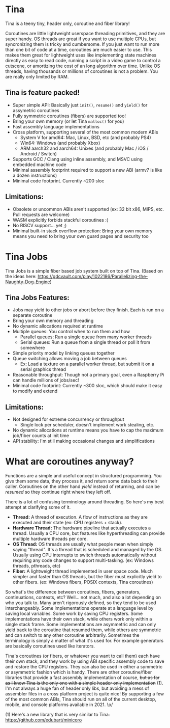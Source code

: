 # Tina
Tina is a teeny tiny, header only, coroutine and fiber library!

Coroutines are little lightweight userspace threading primitives, and they are super handy. OS threads are great if you want to use multiple CPUs, but syncronizing them is tricky and cumbersome. If you just want to run more than one bit of code at a time, coroutines are much easier to use. This makes them great for lightweight uses like implementing state machines directly as easy to read code, running a script in a video game to control a cutscene, or amortizing the cost of an long algorithm over time. Unlike OS threads, having thousands or millions of coroutines is not a problem. You are really only limited by RAM.

## Tina is feature packed!
* Super simple API: Basically just `init()`, `resume()` and `yield()` for assymetric coroutines
* Fully symmetric coroutines (fibers) are supported too!
* Bring your own memory (or let Tina `malloc()` for you)
* Fast assembly language implementations
* Cross platform, supporting several of the most common modern ABIs
	* System V for amd64: Mac, Linux, BSD, etc (and probably PS4)
	* Win64: Windows (and probably Xbox)
	* ARM aarch32 and aarch64: Unixes (and probably Mac / iOS / Android / Switch)
* Supports GCC / Clang using inline assembly, and MSVC using embedded machine code
* Minimal assembly footprint required to support a new ABI (armv7 is like a dozen instructions)
* Minimal code footprint. Currently ~200 sloc

## Limitations:
* Obsolete or uncommon ABIs aren't supported (ex: 32 bit x86, MIPS, etc. Pull requests are welcome)
* WASM explicitly forbids stackful coroutines :(
* No RISCV support... yet ;)
* Minimal built-in stack overflow protection: Bring your own memory means you need to bring your own guard pages and security too

# Tina Jobs
Tina Jobs is a simple fiber based job system built on top of Tina. (Based on the ideas here: https://gdcvault.com/play/1022186/Parallelizing-the-Naughty-Dog-Engine)

## Tina Jobs Features:
* Jobs may yield to other jobs or abort before they finish. Each is run on a separate coroutine
* Bring your own memory and threading
* No dynamic allocations required at runtime
* Multiple queues: You control when to run them and how
	* Parallel queues: Run a single queue from many worker threads
	* Serial queues: Run a queue from a single thread or poll it from somewhere
* Simple priority model by linking queues together
* Queue switching allows moving a job between queues
	* Ex: Load a texture on a parallel worker thread, but submit it on a serial graphics thread
* Reasonable throughput: Though not a primary goal, even a Raspberry Pi can handle millions of jobs/sec!
* Minimal code footprint: Currently ~300 sloc, which should make it easy to modify and extend

## Limitations:
* Not designed for extreme concurrency or throughput
	* Single lock per scheduler, doesn't implement work stealing, etc.
* No dynamic allocations at runtime means you have to cap the maximum job/fiber counts at init time
* API stability: I'm still making occasional changes and simplifications

# What are coroutines anyway?

Functions are a simple and useful concept in structured programming. You give them some data, they process it, and return some data back to their caller. Coroutines on the other hand _yield_ instead of returning, and can be _resumed_ so they continue right where they left off.

There is a lot of confusing terminology around threading. So here's my best attempt at clarifying some of it.
* **Thread:** A thread of execution. A flow of instructions as they are executed and their state (ex: CPU registers + stack).
* **Hardware Thread:** The hardware pipeline that actually executes a thread. Usually a CPU core, but features like hyperthreading can provide multiple hardware threads per core.
* **OS Thread:** OS threads are usually what people mean when simply saying "thread". It's a thread that is scheduled and managed by the OS. Usually using CPU interrupts to switch threads automatically without requiring any code changes to support multi-tasking. (ex: Windows threads, pthreads, etc)
* **Fiber:** A lightweight thread implemented in user space code. Much simpler and faster than OS threads, but the fiber must explicitly yield to other fibers. (ex: Windows fibers, POSIX contexts, Tina coroutines)

So what's the difference between coroutines, fibers, generators, continuations, contexts, etc? Well... not much, and also a lot depending on who you talk to. Many aren't rigorously defined, so they tend to be used interchangeably. Some implementations operate at a language level by saving local variables. Some work by saving CPU registers. Some implementations have their own stack, while others work only within a single stack frame. Some implementations are asymmetric and can only yield back to the coroutine that resumed them, while others are symmetric and can switch to any other coroutine arbitrarily. Sometimes the terminology is simply a matter of what it's used for. For example generators are basically coroutines used like iterators.

Tina's coroutines (or fibers, or whatever you want to call them) each have their own stack, and they work by using ABI specific assembly code to save and restore the CPU registers. They can also be used in either a symmetric or asymmetric fashion which is handy. There are other coroutine/fiber libraries that provide a fast assembly implementation of course, ~~but as far as I know Tina is the only one with a simple header only implementation~~ (1). I'm not always a huge fan of header only libs, but avoiding a mess of assembler files in a cross platform project is quite nice! By supporting a few of the most common ABIs, Tina should run on all of the current desktop, mobile, and console platforms available in 2021. \o/

(1) Here's a new library that is very similar to Tina: https://github.com/edubart/minicoro
